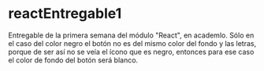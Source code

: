 # reactEntregable1
Entregable de la primera semana del módulo "React", en academlo.
Sólo en el caso del color negro el botón no es del mismo color del fondo y las letras, porque de ser así no se veía
el ícono que es negro, entonces para ese caso el color de fondo del botón será blanco. 
